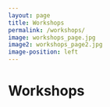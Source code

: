 ```yaml
---
layout: page
title: Workshops
permalink: /workshops/
image: workshops_page.jpg
image2: workshops_page2.jpg
image-position: left
---
```


# Workshops
